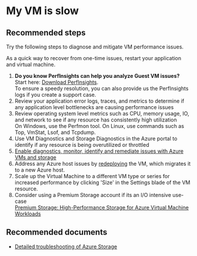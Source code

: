 <properties
	pageTitle="My VM is slow"
	description="My VM is slow"
	service="microsoft.compute"
	resource="virtualmachines"
	authors="ScottAzure"
	displayOrder="7"
	selfHelpType="resource"
	supportTopicIds="32411877,32511162"
	resourceTags=""	 
	productPesIds="14749,16342,14745,15571,15797,16454"
	cloudEnvironments="MoonCake"
/>

# My VM is slow

## **Recommended steps**

Try the following steps to diagnose and mitigate VM performance issues.

As a quick way to recover from one-time issues, restart your application and virtual machine.

1. **Do you know PerfInsights can help you analyze Guest VM issues?** Start here: [Download PerfInsights](https://www.microsoft.com/download/details.aspx?id=54915&fa43d42b-25b5-4a42-fe9b-1634f450f5ee=True).<br> To ensure a speedy resolution, you can also provide us the PerfInsights logs if you create a support case.
2. Review your application error logs, traces, and metrics to determine if any application level bottlenecks are causing performance issues <br>
3. Review operating system level metrics such as CPU, memory usage, IO, and network to see if any resource has consistently high utilization <br>
On Windows, use the Perfmon tool. On Linux, use commands such as Top, VmStat, Lsof, and Tcpdump.
4. Use VM Diagnostics and Storage Diagnostics in the Azure portal to identify if any resource is being overutilized or throttled <br>
5. [Enable diagnostics, monitor, identify and remediate issues with Azure VMs and storage](https://support.microsoft.com/help/3150851/generic-performance-troubleshooting-for-azure-virtual-machine-running)<br>
6. Address any Azure host issues by [redeploying](data-blade:Microsoft_Azure_Compute.VirtualMachineRedeployViewModel) the VM, which migrates it to a new Azure host.<br>
7. Scale up the Virtual Machine to a different VM type or series for increased performance by clicking 'Size' in the Settings blade of the VM resource.<br>
8. Consider using a Premium Storage account if its an I/O intensive use-case <br>
[Premium Storage: High-Performance Storage for Azure Virtual Machine Workloads](https://docs.azure.cn/storage/storage-premium-storage/)

## **Recommended documents**

* [Detailed troubleshooting of Azure Storage](https://docs.azure.cn/storage/storage-monitoring-diagnosing-troubleshooting/)
